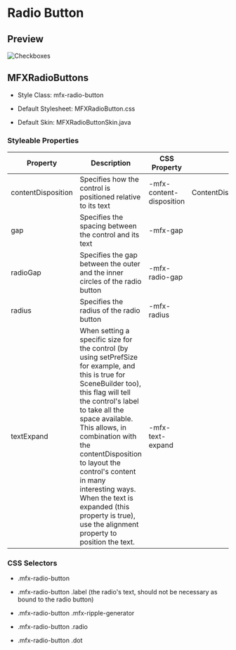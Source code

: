 # Radio Button

## Preview

<img src="https://imgur.com/ArUhH58.gif" alt="Checkboxes">

## MFXRadioButtons

- Style Class: mfx-radio-button

- Default Stylesheet: MFXRadioButton.css

- Default Skin: MFXRadioButtonSkin.java

### Styleable Properties

| Property           | Description                                                                                                                                                                                                                                                                                                                                                                                                            | CSS Property             | Type                 | Default Value       |
| ------------------ | ---------------------------------------------------------------------------------------------------------------------------------------------------------------------------------------------------------------------------------------------------------------------------------------------------------------------------------------------------------------------------------------------------------------------- | ------------------------ | --------------------:| -------------------:|
| contentDisposition | Specifies how the control is positioned relative to its text                                                                                                                                                                                                                                                                                                                                                           | -mfx-content-disposition | ContentDisplay[Enum] | ContentDisplay.LEFT |
| gap                | Specifies the spacing between the control and its text                                                                                                                                                                                                                                                                                                                                                                 | -mfx-gap                 | Double               | 8.0                 |
| radioGap           | Specifies the gap between the outer and the inner circles of the radio button                                                                                                                                                                                                                                                                                                                                          | -mfx-radio-gap           | Double               | 3.5                 |
| radius             | Specifies the radius of the radio button                                                                                                                                                                                                                                                                                                                                                                               | -mfx-radius              | Double               | 8.0                 |
| textExpand         | When setting a specific size for the control (by using setPrefSize for example, and this is true for SceneBuilder too), this flag will tell the control's label to take all the space available. This allows, in combination with the contentDisposition to layout the control's content in many interesting ways. When the text is expanded (this property is true), use the alignment property to position the text. | -mfx-text-expand         | Boolean              | false               |

### CSS Selectors

- .mfx-radio-button

- .mfx-radio-button .label (the radio's text, should not be necessary as bound to the radio button)

- .mfx-radio-button .mfx-ripple-generator

- .mfx-radio-button .radio

- .mfx-radio-button .dot
